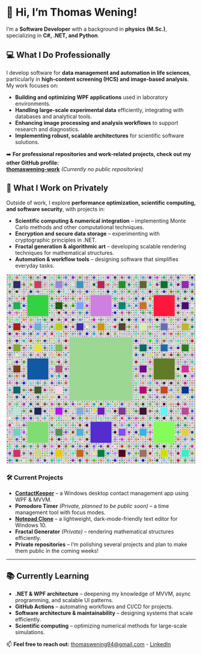 # 👋 Hi, I’m Thomas Wening!  
I’m a **Software Developer** with a background in **physics (M.Sc.)**, specializing in **C#, .NET, and Python**.  

## 💻 What I Do Professionally  
I develop software for **data management and automation in life sciences**, particularly in **high-content screening (HCS) and image-based analysis**. My work focuses on:  
- **Building and optimizing WPF applications** used in laboratory environments.  
- **Handling large-scale experimental data** efficiently, integrating with databases and analytical tools.  
- **Enhancing image processing and analysis workflows** to support research and diagnostics.  
- **Implementing robust, scalable architectures** for scientific software solutions.  

➡️ **For professional repositories and work-related projects, check out my other GitHub profile:**  
[**thomaswening-work**](https://github.com/thomaswening-work) *(Currently no public repositories)*  

## 🚀 What I Work on Privately  
Outside of work, I explore **performance optimization, scientific computing, and software security**, with projects in:  
- **Scientific computing & numerical integration** – implementing Monte Carlo methods and other computational techniques.  
- **Encryption and secure data storage** – experimenting with cryptographic principles in .NET.  
- **Fractal generation & algorithmic art** – developing scalable rendering techniques for mathematical structures.  
- **Automation & workflow tools** – designing software that simplifies everyday tasks.  

![2D Menger Sponge](fractal.png)  

### 🛠️ Current Projects  
- **[ContactKeeper](https://github.com/thomaswening/ContactKeeper)** – a Windows desktop contact management app using WPF & MVVM.  
- **Pomodoro Timer** *(Private, planned to be public soon)* – a time management tool with focus modes.  
- **[Notepad Clone](https://github.com/thomaswening/NotePadClone)** – a lightweight, dark-mode-friendly text editor for Windows 10.  
- **Fractal Generator** *(Private)* – rendering mathematical structures efficiently.  
- **Private repositories** – I’m polishing several projects and plan to make them public in the coming weeks!  

---

## 📚 Currently Learning  
- **.NET & WPF architecture** – deepening my knowledge of MVVM, async programming, and scalable UI patterns.  
- **GitHub Actions** – automating workflows and CI/CD for projects.  
- **Software architecture & maintainability** – designing systems that scale efficiently.  
- **Scientific computing** – optimizing numerical methods for large-scale simulations.  

📫 **Feel free to reach out:** [thomaswening94@gmail.com](mailto:thomaswening94@gmail.com) - [LinkedIn](https://www.linkedin.com/in/thomas-wening-a96aa51b8/)  
